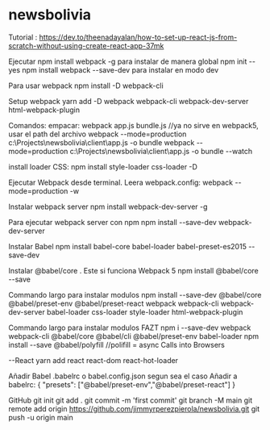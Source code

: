 # newsbolivia

Tutorial : https://dev.to/theenadayalan/how-to-set-up-react-js-from-scratch-without-using-create-react-app-37mk

Ejecutar  npm install webpack -g   para instalar de manera global
npm init --yes
npm install webpack --save-dev      para instalar en modo dev

Para usar webpack
npm install -D webpack-cli

Setup webpack
yarn add -D webpack webpack-cli webpack-dev-server html-webpack-plugin

Comandos:
empacar: webpack app.js bundle.js //ya no sirve en webpack5, usar el path del archivo
webpack --mode=production c:\Projects\newsbolivia\client\app.js -o bundle
webpack --mode=production c:\Projects\newsbolivia\client\app.js -o bundle --watch

install loader CSS:
npm install style-loader css-loader -D

Ejecutar Webpack desde terminal. Leera webpack.config:
webpack --mode=production -w

Instalar webpack server
npm install webpack-dev-server -g

Para ejecutar webpack server con npm
npm install --save-dev webpack-dev-server

Instalar Babel
npm install babel-core babel-loader babel-preset-es2015 --save-dev

Instalar @babel/core . Este si funciona Webpack 5
npm install @babel/core --save

Commando largo para instalar modulos
npm install --save-dev @babel/core @babel/preset-env @babel/preset-react webpack webpack-cli webpack-dev-server babel-loader css-loader style-loader html-webpack-plugin

Commando largo para instalar modulos FAZT
npm i --save-dev webpack webpack-cli @babel/core @babel/cli @babel/preset-env babel-loader 
npm install --save @babel/polyfill //polifill = async Calls into Browsers


--React
yarn add react react-dom react-hot-loader

Añadir Babel .babelrc o babel.config.json segun sea el caso
Añadir a babelrc:
{
    "presets": ["@babel/preset-env","@babel/preset-react"]
}


GitHub
git init
git add .
git commit -m 'first commit'
git branch -M main
git remote add origin https://github.com/jimmyrperezpierola/newsbolivia.git
git push -u origin main
